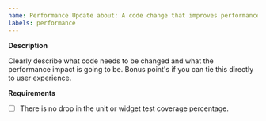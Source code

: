 ```yaml
---
name: Performance Update about: A code change that improves performance title: 'perf: '
labels: performance
---
```


**Description**

Clearly describe what code needs to be changed and what the performance impact is going to be. Bonus point's if you can
tie this directly to user experience.

**Requirements**

- [ ] There is no drop in the unit or widget test coverage percentage.